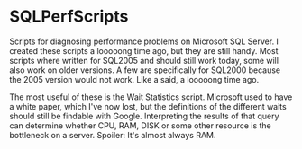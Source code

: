 # SQLPerfScripts
Scripts for diagnosing performance problems on Microsoft SQL Server.  I created these scripts a looooong time ago, but they are still handy.  Most scripts where written for SQL2005 and should still work today, some will also work on older versions.  A few are specifically for SQL2000 because the 2005 version would not work.  Like a said, a looooong time ago.

The most useful of these is the Wait Statistics script.  Microsoft used to have a white paper, which I've now lost, but the definitions of the different waits should still be findable with Google.  Interpreting the results of that query can determine whether CPU, RAM, DISK or some other resource is the bottleneck on a server. Spoiler:  It's almost always RAM.
